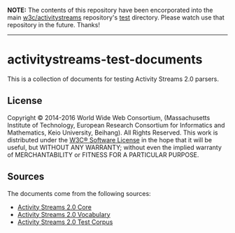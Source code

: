 **NOTE:** The contents of this repository have been encorporated into the main [w3c/activitystreams](https://github.com/w3c/activitystreams) repository's [test](https://github.com/w3c/activitystreams/tree/master/test) directory. Please watch use that repository in the future. Thanks!

- - -

activitystreams-test-documents
==============================

This is a collection of documents for testing Activity Streams 2.0 parsers.

License
-------

Copyright © 2014-2016 World Wide Web Consortium, (Massachusetts Institute of
Technology, European Research Consortium for Informatics and Mathematics, Keio
University, Beihang). All Rights Reserved. This work is distributed under the
[W3C® Software License](http://www.w3.org/Consortium/Legal/copyright-software)
in the hope that it will be useful, but WITHOUT ANY WARRANTY; without even the
implied warranty of MERCHANTABILITY or FITNESS FOR A PARTICULAR PURPOSE.

Sources
-------

The documents come from the following sources:

* [Activity Streams 2.0 Core](https://www.w3.org/TR/activitystreams-core/)
* [Activity Streams 2.0 Vocabulary](https://www.w3.org/TR/activitystreams-vocabulary/)
* [Activity Streams 2.0 Test Corpus](https://github.com/jasnell/as2corpus)
